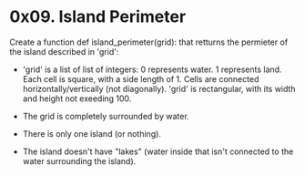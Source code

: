 # 0x09. Island Perimeter

Create a function def island_perimeter(grid): that retturns the permieter
of the island described in 'grid':

  - 'grid' is a list of list of integers:
      0 represents water.
      1 represents land.
      Each cell is square, with a side length of 1.
      Cells are connected horizontally/vertically (not diagonally).
      'grid' is rectangular, with its width and height not exeeding 100.

  - The grid is completely surrounded by water.
  - There is only one island (or nothing).
  - The island doesn't have "lakes" (water inside that isn't connected
    to the water surrounding the island).
